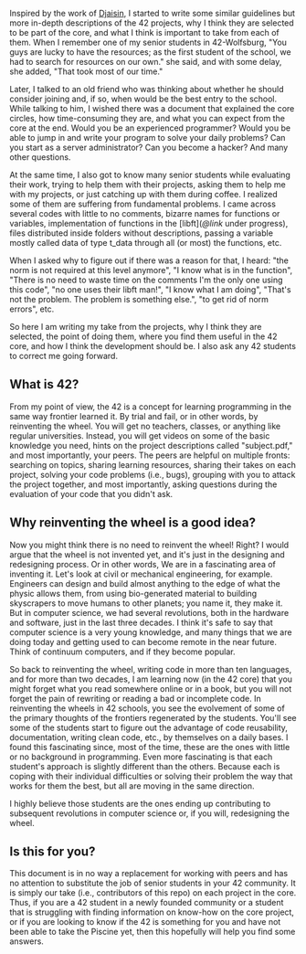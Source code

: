Inspired by the work of [Djaisin](https://github.com/Raspurrin), I started to write some similar guidelines but more in-depth descriptions of the 42 projects, why I think they are selected to be part of the core, and what I think is important to take from each of them. When I remember one of my senior students in 42-Wolfsburg, "You guys are lucky to have the resources; as the first student of the school, we had to search for resources on our own." she said, and with some delay, she added, "That took most of our time."

Later, I talked to an old friend who was thinking about whether he should consider joining and, if so, when would be the best entry to the school. While talking to him, I wished there was a document that explained the core circles, how time-consuming they are, and what you can expect from the core at the end. Would you be an experienced programmer? Would you be able to jump in and write your program to solve your daily problems? Can you start as a server administrator? Can you become a hacker? And many other questions.

At the same time, I also got to know many senior students while evaluating their work, trying to help them with their projects, asking them to help me with my projects, or just catching up with them during coffee. I realized some of them are suffering from fundamental problems. I came across several codes with little to no comments, bizarre names for functions or variables, implementation of functions in the [libft](_@link_ under progress), files distributed inside folders without descriptions, passing a variable mostly called data of type t_data through all (or most) the functions, etc.

When I asked why to figure out if there was a reason for that, I heard: "the norm is not required at this level anymore", "I know what is in the function", "There is no need to waste time on the comments I'm the only one using this code", "no one uses their libft man!", "I know what I am doing", "That's not the problem. The problem is something else.", "to get rid of norm errors", etc.

So here I am writing my take from the projects, why I think they are selected, the point of doing them, where you find them useful in the 42 core, and how I think the development should be. I also ask any 42 students to correct me going forward. 

## What is 42?
From my point of view, the 42 is a concept for learning programming in the same way frontier learned it. By trial and fail, or in other words, by reinventing the wheel. You will get no teachers, classes, or anything like regular universities. Instead, you will get videos on some of the basic knowledge you need, hints on the project descriptions called "subject.pdf," and most importantly, your peers. The peers are helpful on multiple fronts: searching on topics, sharing learning resources, sharing their takes on each project, solving your code problems (i.e., bugs), grouping with you to attack the project together, and most importantly, asking questions during the evaluation of your code that you didn't ask.

## Why reinventing the wheel is a good idea?
Now you might think there is no need to reinvent the wheel! Right? I would argue that the wheel is not invented yet, and it's just in the designing and redesigning process. Or in other words, We are in a fascinating area of inventing it. Let's look at civil or mechanical engineering, for example. Engineers can design and build almost anything to the edge of what the physic allows them, from using bio-generated material to building skyscrapers to move humans to other planets; you name it, they make it. But in computer science, we had several revolutions, both in the hardware and software, just in the last three decades. I think it's safe to say that computer science is a very young knowledge, and many things that we are doing today and getting used to can become remote in the near future. Think of continuum computers, and if they become popular.

So back to reinventing the wheel, writing code in more than ten languages, and for more than two decades, I am learning now (in the 42 core) that you might forget what you read somewhere online or in a book, but you will not forget the pain of rewriting or reading a bad or incomplete code. In reinventing the wheels in 42 schools, you see the evolvement of some of the primary thoughts of the frontiers regenerated by the students. You'll see some of the students start to figure out the advantage of code reusability, documentation, writing clean code, etc., by themselves on a daily bases. I found this fascinating since, most of the time, these are the ones with little or no background in programming. 
Even more fascinating is that each student's approach is slightly different than the others. Because each is coping with their individual difficulties or solving their problem the way that works for them the best, but all are moving in the same direction.

I highly believe those students are the ones ending up contributing to subsequent revolutions in computer science or, if you will, redesigning the wheel. 

## Is this for you?
This document is in no way a replacement for working with peers and has no attention to substitute the job of senior students in your 42 community. It is simply our take (i.e., contributors of this repo) on each project in the core. 
Thus, if you are a 42 student in a newly founded community or a student that is struggling with finding information on know-how on the core project, or if you are looking to know if the 42 is something for you and have not been able to take the Piscine yet, then this hopefully will help you find some answers. 
